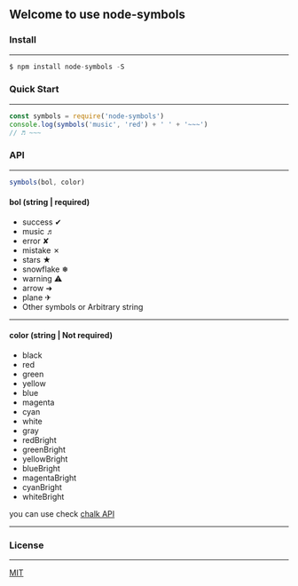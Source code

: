 ## Welcome to use node-symbols

### Install

------

```js
$ npm install node-symbols -S
```

### Quick Start

------

```js
const symbols = require('node-symbols')
console.log(symbols('music', 'red') + ' ' + '~~~')
// ♬ ~~~
```
### API

------

```js
symbols(bol, color)
```

#### bol (string | required)
* success ✔
* music ♬
* error ✘
* mistake ✗
* stars ★
* snowflake ❅
* warning ⚠
* arrow ➜
* plane ✈
* Other symbols or Arbitrary string

------

#### color (string | Not required)
* black
* red
* green
* yellow
* blue
* magenta
* cyan
* white
* gray
* redBright
* greenBright
* yellowBright
* blueBright
* magentaBright
* cyanBright
* whiteBright

you can use check [chalk API](https://www.npmjs.com/package/chalk)

------

### License

------

[MIT](https://github.com/yyhappynice/node-symbols/blob/master/LICENSE)